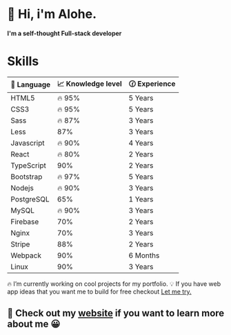 # :wave: Hi, i'm Alohe. 
**I'm a self-thought Full-stack developer**

# Skills
| :muscle: Language | :chart_with_upwards_trend: Knowledge level | :clock130: Experience |
| --- | --- | --- |
| HTML5 | :fire: 95% | 5 Years |
| CSS3 | :fire: 95% | 5 Years |
| Sass | :fire: 87% | 3 Years |
| Less | 87% | 3 Years |
| Javascript | :fire: 90% | 4 Years |
| React | :fire: 80% | 2 Years |
| TypeScript | 90% | 2 Years |
| Bootstrap | :fire: 97% | 5 Years |
| Nodejs | :fire: 90% | 3 Years |
| PostgreSQL | 65% | 1 Years |
| MySQL | :fire: 90% | 3 Years |
| Firebase | 70% | 2 Years |
| Nginx | 70% | 3 Years |
| Stripe | 88% | 2 Years |
| Webpack | 90% | 6 Months |
| Linux | 90% | 3 Years |

:fire: I’m currently working on cool projects for my portfolio. :bulb: If you have web app ideas that you want me to build for free checkout [Let me try.](https://letmetry.octos.me/) 
## :telescope: Check out my [website](https://alemalohe.github.io) if you want to learn more about me :grinning:
